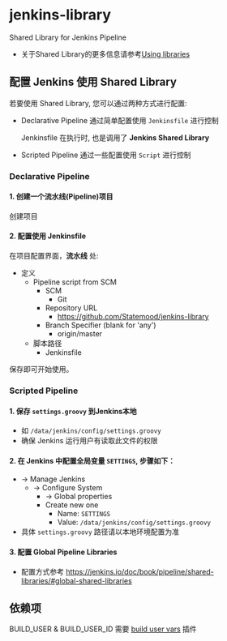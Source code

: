 # jenkins-library
Shared Library for Jenkins Pipeline

- 关于Shared Library的更多信息请参考[Using libraries](https://jenkins.io/doc/book/pipeline/shared-libraries/#using-libraries) 

## 配置 Jenkins 使用 Shared Library
若要使用 Shared Library, 您可以通过两种方式进行配置:
- Declarative Pipeline
  通过简单配置使用 `Jenkinsfile` 进行控制

  Jenkinsfile 在执行时, 也是调用了 **Jenkins Shared Library**

- Scripted Pipeline
  通过一些配置使用 `Script` 进行控制

### Declarative Pipeline
#### 1. 创建一个流水线(Pipeline)项目
创建项目

#### 2. 配置使用 Jenkinsfile
在项目配置界面，**流水线** 处:
  - 定义
    - Pipeline script from SCM
      - SCM
        - Git
      - Repository URL
        - https://github.com/Statemood/jenkins-library
      - Branch Specifier (blank for 'any')
        - origin/master
    - 脚本路径
      - Jenkinsfile

保存即可开始使用。

### Scripted Pipeline
#### 1. 保存 `settings.groovy` 到Jenkins本地
   - 如 `/data/jenkins/config/settings.groovy`
   - 确保 Jenkins 运行用户有读取此文件的权限

#### 2. 在 Jenkins 中配置全局变量 `SETTINGS`, 步骤如下：
  - -> Manage Jenkins
    - -> Configure System
      - -> Global properties
      - Create new one
        - Name:  `SETTINGS`
        - Value: `/data/jenkins/config/settings.groovy`
  - 具体 `settings.groovy` 路径请以本地环境配置为准

#### 3. 配置 Global Pipeline Libraries
- 配置方式参考 https://jenkins.io/doc/book/pipeline/shared-libraries/#global-shared-libraries


## 依赖项
BUILD_USER & BUILD_USER_ID 需要 [build user vars](https://plugins.jenkins.io/build-user-vars-plugin) 插件